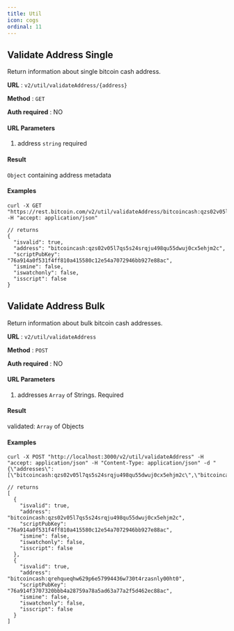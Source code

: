 ```yaml
---
title: Util
icon: cogs
ordinal: 11
---
```


## Validate Address Single

Return information about single bitcoin cash address.

**URL** : `v2/util/validateAddress/{address}`

**Method** : `GET`

**Auth required** : NO

#### URL Parameters

1.  address `string` required

#### Result

`Object` containing address metadata

#### Examples

    curl -X GET "https://rest.bitcoin.com/v2/util/validateAddress/bitcoincash:qzs02v05l7qs5s24srqju498qu55dwuj0cx5ehjm2c" -H "accept: application/json"

    // returns
    {
      "isvalid": true,
      "address": "bitcoincash:qzs02v05l7qs5s24srqju498qu55dwuj0cx5ehjm2c",
      "scriptPubKey": "76a914a0f531f4ff810a415580c12e54a7072946bb927e88ac",
      "ismine": false,
      "iswatchonly": false,
      "isscript": false
    }

## Validate Address Bulk

Return information about bulk bitcoin cash addresses.

**URL** : `v2/util/validateAddress`

**Method** : `POST`

**Auth required** : NO

#### URL Parameters

1.  addresses `Array` of Strings. Required

#### Result

validated: `Array` of Objects

#### Examples

    curl -X POST "http://localhost:3000/v2/util/validateAddress" -H "accept: application/json" -H "Content-Type: application/json" -d "{\"addresses\":[\"bitcoincash:qzs02v05l7qs5s24srqju498qu55dwuj0cx5ehjm2c\",\"bitcoincash:qrehqueqhw629p6e57994436w730t4rzasnly00ht0\"]}"

    // returns
    [
      {
        "isvalid": true,
        "address": "bitcoincash:qzs02v05l7qs5s24srqju498qu55dwuj0cx5ehjm2c",
        "scriptPubKey": "76a914a0f531f4ff810a415580c12e54a7072946bb927e88ac",
        "ismine": false,
        "iswatchonly": false,
        "isscript": false
      },
      {
        "isvalid": true,
        "address": "bitcoincash:qrehqueqhw629p6e57994436w730t4rzasnly00ht0",
        "scriptPubKey": "76a914f3707320bbb4a28759a78a5ad63a77a2f5d462ec88ac",
        "ismine": false,
        "iswatchonly": false,
        "isscript": false
      }
    ]
